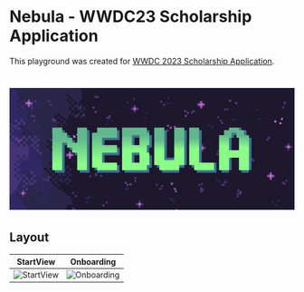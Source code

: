 # Nebula - WWDC23 Scholarship Application

This playground was created for [WWDC 2023 Scholarship Application](https://developer.apple.com/wwdc23/).

<h1 align="center">
    <img src="https://github.com/CynaraCosta/NebulaWWDC2023/blob/main/Screenshots/portrait.png">
</h1>

## Layout
StartView            |  Onboarding
:-------------------------:|:-------------------------:
<img src="" alt="StartView" width="487" height="685"> | <img src="" alt="Onboarding" width="487" height="685"> 

